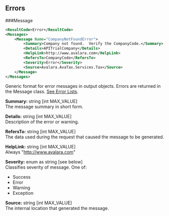 ## Errors

###Message

```xml
<ResultCode>Error</ResultCode>
<Messages>
    <Message Name="CompanyNotFoundError">
        <Summary>Company not found.  Verify the CompanyCode.</Summary>
        <Details>APITrialCompany</Details>
        <HelpLink>http://www.avalara.com</HelpLink>
        <RefersTo>CompanyCode</RefersTo>
        <Severity>Error</Severity>
        <Source>Avalara.AvaTax.Services.Tax</Source>
    </Message>
</Messages>
```

Generic format for error messages in output objects. Errors are returned in the Message class. <a href="http://developer.avalara.com/api-docs/designing-your-integration/errors-and-outages/common-errors" target="_parent">See Error Lists</a>.

**Summary:** string [int MAX_VALUE]  
The message summary in short form.

**Details:** string [int MAX_VALUE]  
Description of the error or warning.

**RefersTo:** string [int MAX_VALUE]  
The data used during the request that caused the message to be generated.

**HelpLink:** string [int MAX_VALUE]  
Always "http://www.avalara.com"

**Severity:** enum as string [see below]  
Classifies severity of message. One of:

* Success
* Error
* Warning
* Exception

**Source:** string [int MAX_VALUE]  
The internal location that generated the message.